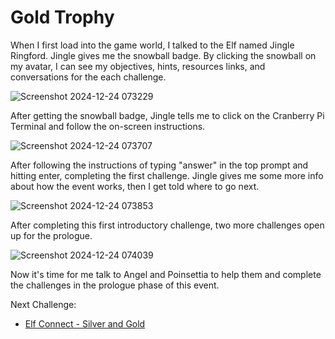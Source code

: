 # Gold Trophy

When I first load into the game world, I talked to the Elf named Jingle Ringford. Jingle gives me the snowball badge. By clicking the snowball on my avatar, I can see my objectives, hints, resources links, and conversations for the each challenge.

![Screenshot 2024-12-24 073229](https://github.com/user-attachments/assets/d7ce3b2a-1066-4e5b-bd81-64a921230990)

After getting the snowball badge, Jingle tells me to click on the Cranberry Pi Terminal and follow the on-screen instructions.

![Screenshot 2024-12-24 073707](https://github.com/user-attachments/assets/cf890bee-8d4b-43e7-b3ce-63f5696ed9a6)

After following the instructions of typing "answer" in the top prompt and hitting enter, completing the first challenge. Jingle gives me some more info about how the event works, then I get told where to go next.  

![Screenshot 2024-12-24 073853](https://github.com/user-attachments/assets/9c5e0d07-5faf-4f39-8a8e-770b299c576f)

After completing this first introductory challenge, two more challenges open up for the prologue.

![Screenshot 2024-12-24 074039](https://github.com/user-attachments/assets/b7089508-7496-4c0b-b95e-4914105c5591)

Now it's time for me talk to Angel and Poinsettia to help them and complete the challenges in the prologue phase of this event. 

Next Challenge:
* [Elf Connect - Silver and Gold](https://github.com/Rockman-Blue/SANS_HHC_2024/blob/caa69ea43e52492012353cf0200709359376a0b7/Prologue/Elf-Connect.md)
